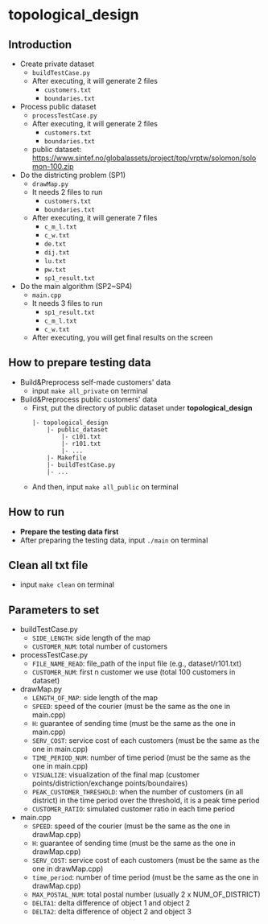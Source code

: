 # topological_design
## Introduction
- Create private dataset
    - `buildTestCase.py`
    - After executing, it will generate 2 files
        - `customers.txt`
        - `boundaries.txt`
- Process public dataset
    - `processTestCase.py`
    - After executing, it will generate 2 files
        - `customers.txt`
        - `boundaries.txt`
    - public dataset: https://www.sintef.no/globalassets/project/top/vrptw/solomon/solomon-100.zip
- Do the districting problem (SP1)
    - `drawMap.py`
    - It needs 2 files to run
        - `customers.txt`
        - `boundaries.txt`
    - After executing, it will generate 7 files
        - `c_m_l.txt`
        - `c_w.txt`
        - `de.txt`
        - `dij.txt`
        - `lu.txt`
        - `pw.txt`
        - `sp1_result.txt`
- Do the main algorithm (SP2~SP4)
    - `main.cpp`
    - It needs 3 files to run
        - `sp1_result.txt`
        - `c_m_l.txt`
        - `c_w.txt`
    - After executing, you will get final results on the screen 
## How to prepare testing data
- Build&Preprocess self-made customers' data
	- input `make all_private` on terminal
- Build&Preprocess public customers' data
	- First, put the directory of public dataset under **topological_design**
		```
		|- topological_design
			|- public_dataset
				|- c101.txt
				|- r101.txt
				|- ...
			|- Makefile
			|- buildTestCase.py
			|- ...
		```
	- And then, input `make all_public` on terminal

## How to run
- **Prepare the testing data first**
- After preparing the testing data, input `./main` on terminal

## Clean all txt file
- input `make clean` on terminal

## Parameters to set
- buildTestCase.py
	- `SIDE_LENGTH`: side length of the map
	- `CUSTOMER_NUM`: total number of customers
- processTestCase.py
	- `FILE_NAME_READ`: file_path of the input file (e.g., dataset/r101.txt)
    - `CUSTOMER_NUM`: first n customer we use (total 100 customers in dataset)
- drawMap.py
    - `LENGTH_OF_MAP`: side length of the map
    - `SPEED`: speed of the courier (must be the same as the one in main.cpp)
    - `H`: guarantee of sending time (must be the same as the one in main.cpp)
    - `SERV_COST`: service cost of each customers (must be the same as the one in main.cpp)
    - `TIME_PERIOD_NUM`: number of time period (must be the same as the one in main.cpp)
    - `VISUALIZE`: visualization of the final map (customer points/distriction/exchange points/boundaires)
    - `PEAK_CUSTOMER_THRESHOLD`:  when the number of customers (in all district) in the time period over the threshold, it is a  peak time period
    - `CUSTOMER_RATIO`: simulated customer ratio in each time period
- main.cpp
    - `SPEED`: speed of the courier (must be the same as the one in drawMap.cpp)
    - `H`: guarantee of sending time (must be the same as the one in drawMap.cpp)
    - `SERV_COST`: service cost of each customers (must be the same as the one in drawMap.cpp)
    - `time_period`: number of time period (must be the same as the one in drawMap.cpp)
    - `MAX_POSTAL_NUM`: total postal number (usually 2 x NUM_OF_DISTRICT)
    - `DELTA1`: delta difference of object 1 and object 2
    - `DELTA2`: delta difference of object 2 and object 3
